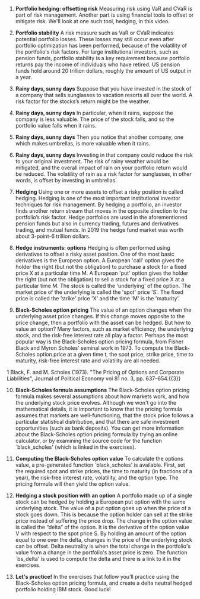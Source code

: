 1. **Portfolio hedging: offsetting risk**
Measuring risk using VaR and CVaR is part of risk management. Another part is using financial tools to offset or mitigate risk. We'll look at one such tool, hedging, in this video.

2. **Portfolio stability**
A risk measure such as VaR or CVaR indicates potential portfolio losses. These losses may still occur even after portfolio optimization has been performed, because of the volatility of the portfolio's risk factors. For large institutional investors, such as pension funds, portfolio stability is a key requirement because portfolio returns pay the income of individuals who have retired. US pension funds hold around 20 trillion dollars, roughly the amount of US output in a year.

3. **Rainy days, sunny days**
Suppose that you have invested in the stock of a company that sells sunglasses to vacation resorts all over the world. A risk factor for the stocks’s return might be the weather.

4. **Rainy days, sunny days**
In particular, when it rains, suppose the company is less valuable. The price of the stock falls, and so the portfolio value falls when it rains.

5. **Rainy days, sunny days**
Then you notice that another company, one which makes umbrellas, is more valuable when it rains.

6. **Rainy days, sunny days**
Investing in that company could reduce the risk to your original investment. The risk of rainy weather would be mitigated, and the overall impact of rain on your portfolio return would be reduced. The volatility of rain as a risk factor for sunglasses, in other words, is offset by investing in umbrellas.

7. **Hedging**
Using one or more assets to offset a risky position is called hedging. Hedging is one of the most important institutional investor techniques for risk management. By hedging a portfolio, an investor finds another return stream that moves in the opposite direction to the portfolio’s risk factor. Hedge portfolios are used in the aforementioned pension funds but also in currency trading, futures and derivatives trading, and mutual funds. In 2019 the hedge fund market was worth about 3-point-6 trillion dollars.

8. **Hedge instruments: options**
Hedging is often performed using derivatives to offset a risky asset position. One of the most basic derivatives is the European option. A European 'call' option gives the holder the right (but not the obligation) to purchase a stock for a fixed price X at a particular time M. A European 'put' option gives the holder the right (but not the obligation) to sell a stock for a fixed price X at a particular time M. The stock is called the 'underlying' of the option. The market price of the underlying is called the 'spot' price 'S'. The fixed price is called the ’strike’ price 'X' and the time 'M' is the 'maturity'.

9. **Black-Scholes option pricing**
The value of an option changes when the underlying asset price changes. If this change moves opposite to the price change, then a portfolio with the asset can be hedged. But how to value an option? Many factors, such as market efficiency, the underlying stock, and the risk-free interest rate all play a factor. Perhaps the most popular way is the Black-Scholes option pricing formula, from Fisher Black and Myron Scholes’ seminal work in 1973. To compute the Black-Scholes option price at a given time t, the spot price, strike price, time to maturity, risk-free interest rate and volatility are all needed.

1 Black, F. and M. Scholes (1973). "The Pricing of Options and Corporate Liabilities", Journal of Political Economy vol 81 no. 3, pp. 637–654.{{3}}

10. **Black-Scholes formula assumptions**
The Black-Scholes option pricing formula makes several assumptions about how markets work, and how the underlying stock price evolves. Although we won't go into the mathematical details, it is important to know that the pricing formula assumes that markets are well-functioning, that the stock price follows a particular statistical distribution, and that there are safe investment opportunities (such as bank deposits). You can get more information about the Black-Scholes option pricing formula by trying an online calculator, or by examining the source code for the function `black_scholes' (which is linked in the exercises).

11. **Computing the Black-Scholes option value**
To calculate the options value, a pre-generated function `black_scholes' is available. First, set the required spot and strike prices, the time to maturity (in fractions of a year), the risk-free interest rate, volatility, and the option type. The pricing formula will then yield the option value.

12. **Hedging a stock position with an option**
A portfolio made up of a single stock can be hedged by holding a European put option with the same underlying stock. The value of a put option goes up when the price of a stock goes down. This is because the option holder can sell at the strike price instead of suffering the price drop. The change in the option value is called the “delta” of the option. It is the derivative of the option value V with respect to the spot price S. By holding an amount of the option equal to one over the delta, changes in the price of the underlying stock can be offset. Delta neutrality is when the total change in the portfolio's value from a change in the portfolio's asset price is zero. The function `bs_delta' is used to compute the delta and there is a link to it in the exercises.

13. **Let's practice!**
In the exercises that follow you’ll practice using the Black-Scholes option pricing formula, and create a delta neutral hedged portfolio holding IBM stock. Good luck!

